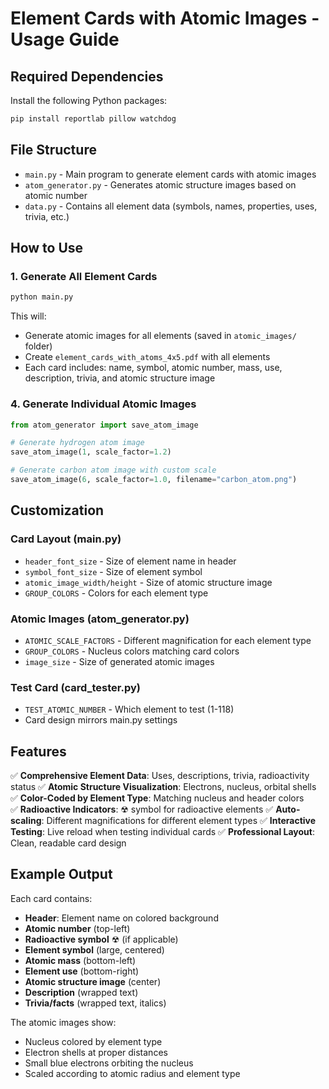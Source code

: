 # Element Cards with Atomic Images - Usage Guide

## Required Dependencies

Install the following Python packages:

```bash
pip install reportlab pillow watchdog
```

## File Structure

- `main.py` - Main program to generate element cards with atomic images
- `atom_generator.py` - Generates atomic structure images based on atomic number
- `data.py` - Contains all element data (symbols, names, properties, uses, trivia, etc.)

## How to Use

### 1. Generate All Element Cards

```bash
python main.py
```

This will:
- Generate atomic images for all elements (saved in `atomic_images/` folder)
- Create `element_cards_with_atoms_4x5.pdf` with all elements
- Each card includes: name, symbol, atomic number, mass, use, description, trivia, and atomic structure image


### 4. Generate Individual Atomic Images

```python
from atom_generator import save_atom_image

# Generate hydrogen atom image
save_atom_image(1, scale_factor=1.2)

# Generate carbon atom image with custom scale
save_atom_image(6, scale_factor=1.0, filename="carbon_atom.png")
```

## Customization

### Card Layout (main.py)
- `header_font_size` - Size of element name in header
- `symbol_font_size` - Size of element symbol
- `atomic_image_width/height` - Size of atomic structure image
- `GROUP_COLORS` - Colors for each element type

### Atomic Images (atom_generator.py)
- `ATOMIC_SCALE_FACTORS` - Different magnification for each element type
- `GROUP_COLORS` - Nucleus colors matching card colors
- `image_size` - Size of generated atomic images

### Test Card (card_tester.py)
- `TEST_ATOMIC_NUMBER` - Which element to test (1-118)
- Card design mirrors main.py settings

## Features

✅ **Comprehensive Element Data**: Uses, descriptions, trivia, radioactivity status
✅ **Atomic Structure Visualization**: Electrons, nucleus, orbital shells
✅ **Color-Coded by Element Type**: Matching nucleus and header colors  
✅ **Radioactive Indicators**: ☢ symbol for radioactive elements
✅ **Auto-scaling**: Different magnifications for different element types
✅ **Interactive Testing**: Live reload when testing individual cards
✅ **Professional Layout**: Clean, readable card design

## Example Output

Each card contains:
- **Header**: Element name on colored background
- **Atomic number** (top-left)
- **Radioactive symbol** ☢ (if applicable)  
- **Element symbol** (large, centered)
- **Atomic mass** (bottom-left)
- **Element use** (bottom-right)
- **Atomic structure image** (center)
- **Description** (wrapped text)
- **Trivia/facts** (wrapped text, italics)

The atomic images show:
- Nucleus colored by element type
- Electron shells at proper distances
- Small blue electrons orbiting the nucleus
- Scaled according to atomic radius and element type

